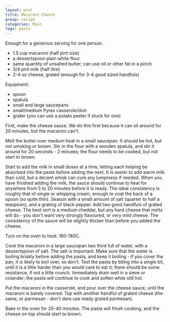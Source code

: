 ```yaml
---
layout: post
title: Macaroni Cheese
group: recipe
categories: Main
tags: pasta
---
```



Enough for a generous serving for one person.

- 1\.5 cup macaroni (half pint size)
- a dessertspoon plain white flour
- same quantity of unsalted butter; can use oil or other fat in a pinch
- 3/4 pint milk (half litre)
- 2-4 oz cheese, grated (enough for 3-4 good sized handfuls)

Equipment:

- spoon
- spatula
- small and large saucepans
- small/medium Pyrex casserole/dish
- grater (you can use a potato peeler if stuck for one)

First, make the cheese sauce.  We do this first because it can sit around for 20 minutes, but the macaroni can't.

Melt the butter over medium heat in a small saucepan.  It should be hot, but not smoking or brown.  Stir in the flour with a wooden spatula, and stir it around for 20 seconds - 2 minutes; the flour needs to be cooked, but not start to brown.

Start to add the milk in small doses at a time, letting each helping be absorbed into the paste before adding the next.  It is easier to add warm milk than cold, but a decent whisk can cure any lumpiness if needed.  When you have finished adding the milk, the sauce should continue to heat for anywhere from 5 to 20 minutes before it is ready.  The ideal consistency is roughly that of single or whipping cream, enough to coat the back of a spoon (so quite thin).  Season with a small amount of salt (quarter to half a teaspoon), and a grating of black pepper.  Add two good handfuls of grated cheese.  The best sort is a medium cheddar, but any hard cheese that melts will do - you don't want very strongly flavoured, or very mild cheese.  The consistency of the sauce will be slightly thicker than before you added the cheese.

Turn on the oven to heat: 160-180C.

Cook the macaroni in a large saucepan two third full of water, with a dessertspoon of salt.  The salt is important.  Make sure that the water is boiling briskly before adding the pasta, and keep it boiling - if you cover the pan, it is likely to boil over, so don't.  Test the pasta by biting into a single bit, until it is a little harder than you would care to eat it; there should be some resistance, if not a little crunch.  Immediately drain well in a sieve or colander; the pasta will continue to cook and soften while still hot.

Put the macaroni in the casserole, and pour over the cheese sauce, until the macaroni is barely covered.  Top with another handful of grated cheese (the same, or parmesan - don't dare use ready grated parmesan).

Bake in the oven for 20-40 minutes.  The pasta will finish cooking, and the cheese on top should start to brown.